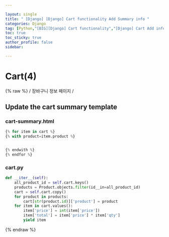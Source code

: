 ```yaml
---

layout: single
title: " [Django] [Django] Cart functionality Add Summary info "
categories: Django
tag: [Python,"[BIG][Django] Cart functionality","[Django] Cart Add info template"]
toc: true
toc_sticky: true
author_profile: false
sidebar:

---
```

# Cart(4)
{% raw %}
/ 장바구니 정보 페이지 /

## Update the cart summary template

### cart-summary.html
```python
{% for item in cart %}
{% with product=item.product %}


{% endwith %}
{% endfor %}

```

### cart.py
```python
def __iter__(self):
	all_product_id = self.cart.keys()
	products = Product.objects.filter(id__in=all_product_id)
	cart = self.cart.copy()
	for product in products:
		cart[str(product.id)]['product'] = product
	for item in cart.values():
		item['price'] = int(item['price'])
		item['total'] = item['price'] * item['qty']
		yield item
```



{% endraw %}
